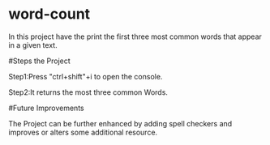 # word-count
In this project have the print the first three most common words that appear in a given text.

#Steps the Project

Step1:Press "ctrl+shift"+i to open the console.

Step2:It returns the most three common Words.

#Future Improvements

The Project can be further enhanced by adding spell checkers and improves or alters some additional resource.
